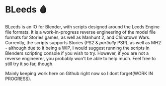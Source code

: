 # BLeeds 🩸 

BLeeds is an IO for Blender, with scripts designed around the Leeds Engine file formats. It is a work-in-progress reverse engineering of the model file formats for Stories games, as well as Manhunt 2, and Chinatown Wars.
Currently, the scripts supports Stories (PS2 & *partially* PSP), as well as MH2 - although due to it being a WIP, I would suggest running the scripts in Blenders scripting console if you wish to try. 
However, if you are not a reverse engineerer, you probably won't be able to help much. Feel free to still try it so far, though.




Mainly keeping work here on Github right now so I dont forget(WORK IN PROGRESS).
